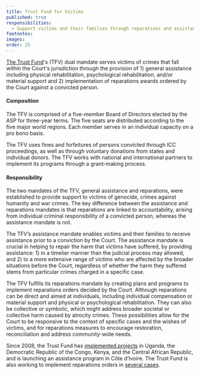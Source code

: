 ```yaml
---
title: Trust Fund for Victims
published: true
responsibilities:
  - Support victims and their families through reparations and assistance.
footnotes:
images:
order: 25
---
```


[The Trust Fund](https://www.trustfundforvictims.org/)'s (TFV) dual mandate serves victims of crimes that fall within the Court's jurisdiction through the provision of 1) general assistance including physical rehabilitation, psychological rehabilitation, and/or material support and 2) implementation of reparations awards ordered by the Court against a convicted person.

#### Composition

The TFV is comprised of a five-member Board of Directors elected by the ASP for three-year terms. The five seats are distributed according to the five major world regions. Each member serves in an individual capacity on a pro bono basis.

The TFV uses fines and forfeitures of persons convicted through ICC proceedings, as well as through voluntary donations from states and individual donors. The TFV works with national and international partners to implement its programs through a grant-making process.

#### Responsibility

The two mandates of the TFV, general assistance and reparations, were established to provide support to victims of genocide, crimes against humanity and war crimes. The key difference between the assistance and reparations mandates is that reparations are linked to accountability, arising from individual criminal responsibility of a convicted person, whereas the assistance mandate is not.

The TFV’s assistance mandate enables victims and their families to receive assistance prior to a conviction by the Court. The assistance mandate is crucial in helping to repair the harm that victims have suffered, by providing assistance: 1) in a timelier manner than the judicial process may allowed, and 2) to a more extensive range of victims who are affected by the broader situations before the Court, regardless of whether the harm they suffered stems from particular crimes charged in a specific case.

The TFV fulfills its reparations mandate by creating plans and programs to implement reparations orders decided by the Court. Although reparations can be direct and aimed at individuals, including individual compensation or material support and physical or psychological rehabilitation. They can also be collective or symbolic, which might address broader societal or collective harm caused by atrocity crimes. These possibilities allow for the Court to be responsive to the context of specific cases and the wishes of victims, and for reparations measures to encourage restoration, reconciliation and address community-wide needs.

Since 2008, the Trust Fund has [implemented projects](https://www.trustfundforvictims.org/en/what-we-do/assistance-programmes) in Uganda, the Democratic Republic of the Congo, Kenya, and the Central African Republic, and is launching an assistance program in C&ocirc;te d’Ivoire. The Trust Fund is also working to implement reparations orders in [several cases](https://www.trustfundforvictims.org/en/what-we-do/reparation-orders).